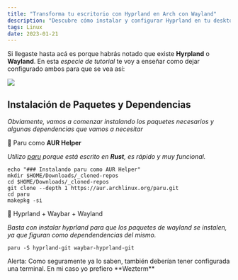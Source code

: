 ```yaml
---
title: "Transforma tu escritorio con Hyprland en Arch con Wayland"
description: "Descubre cómo instalar y configurar Hyprland en tu desktop Arch Linux con Wayland. Tips adicionales de Wayland incluidos."
tags: Linux
date: 2023-01-21
---
```


Si llegaste hasta acá es porque habrás notado que existe **Hyrpland** o
**Wayland**. En esta _especie de tutorial_ te voy a enseñar como dejar
configurado ambos para que se vea así:

![](/img_blog/hyprland.webp)

## Instalación de Paquetes y Dependencias

_Obviamente, vamos a comenzar instalando los paquetes necesarios y algunas
dependencias que vamos a necesitar_

🔅 Paru como **AUR Helper**

_Utilizo [paru](https://github.com/Morganamilo/paru) porque está escrito en
**Rust**, es rápido y muy funcional._

```shell
echo "### Instalando paru como AUR Helper"
mkdir $HOME/Downloads/_cloned-repos
cd $HOME/Downloads/_cloned-repos
git clone --depth 1 https://aur.archlinux.org/paru.git
cd paru
makepkg -si
```

🔅 Hyprland + Waybar + Wayland

_Basta con instalar hyprland para que los paquetes de wayland se instalen, ya
que figuran como dependendencias del mismo._

```shell
paru -S hyprland-git waybar-hyprland-git
```

<Alert AlertType='warning'>
	Alerta: Como seguramente ya lo saben, también deberían tener configurada una terminal. En mi caso
	yo prefiero **Wezterm**
</Alert>
